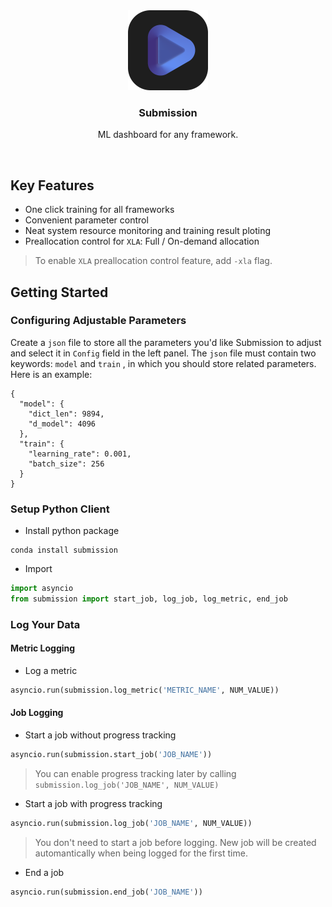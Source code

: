 <div align="center">
  <img src="icon.png" alt="Logo" width="128" height="128">
<h3 align="center">Submission</h3>
<p>ML dashboard for any framework.</p>
</div>

<br>

## Key Features
- One click training for all frameworks
- Convenient parameter control
- Neat system resource monitoring and training result ploting
- Preallocation control for `XLA`: Full / On-demand allocation

> To enable `XLA` preallocation control feature, add `-xla` flag.

## Getting Started
### Configuring Adjustable Parameters
Create a `json` file to store all the parameters you'd like Submission to adjust and select it in `Config` field in the left panel. The `json` file must contain two keywords: `model` and `train` , in which you should store related parameters. Here is an example:

```json5
{
  "model": {
    "dict_len": 9894,
    "d_model": 4096
  },
  "train": {
    "learning_rate": 0.001,
    "batch_size": 256
  }
}
```

### Setup Python Client
- Install python package
```shell
conda install submission
```
- Import
```python
import asyncio
from submission import start_job, log_job, log_metric, end_job
```

### Log Your Data
#### Metric Logging
- Log a metric
```python
asyncio.run(submission.log_metric('METRIC_NAME', NUM_VALUE))
```

#### Job Logging
- Start a job without progress tracking
```python
asyncio.run(submission.start_job('JOB_NAME'))
```
> You can enable progress tracking later by calling `submission.log_job('JOB_NAME', NUM_VALUE)`

- Start a job with progress tracking
```python
asyncio.run(submission.log_job('JOB_NAME', NUM_VALUE))
```
> You don't need to start a job before logging. New job will be created automantically when being logged for the first time.

- End a job
```python
asyncio.run(submission.end_job('JOB_NAME'))
```
